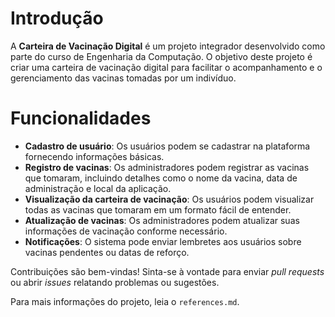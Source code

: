 # Introdução

A **Carteira de Vacinação Digital** é um projeto integrador desenvolvido como parte do curso de Engenharia da Computação. O objetivo deste projeto é criar uma carteira de vacinação digital para facilitar o acompanhamento e o gerenciamento das vacinas tomadas por um indivíduo.

# Funcionalidades

- **Cadastro de usuário**: Os usuários podem se cadastrar na plataforma fornecendo informações básicas.
- **Registro de vacinas**: Os administradores podem registrar as vacinas que tomaram, incluindo detalhes como o nome da vacina, data de administração e local da aplicação.
- **Visualização da carteira de vacinação**: Os usuários podem visualizar todas as vacinas que tomaram em um formato fácil de entender.
- **Atualização de vacinas**: Os administradores podem atualizar suas informações de vacinação conforme necessário.
- **Notificações**: O sistema pode enviar lembretes aos usuários sobre vacinas pendentes ou datas de reforço.

Contribuições são bem-vindas! Sinta-se à vontade para enviar _pull requests_ ou abrir _issues_ relatando problemas ou sugestões.

Para mais informações do projeto, leia o `references.md`.
